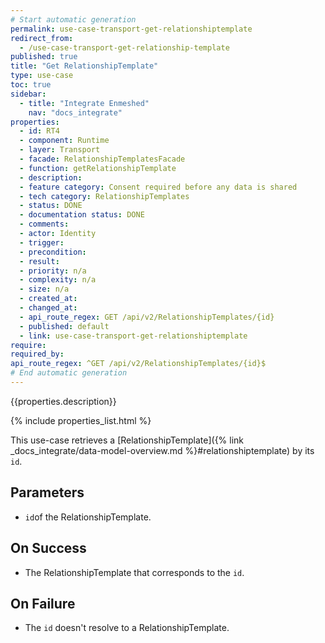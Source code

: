 ```yaml
---
# Start automatic generation
permalink: use-case-transport-get-relationshiptemplate
redirect_from:
  - /use-case-transport-get-relationship-template
published: true
title: "Get RelationshipTemplate"
type: use-case
toc: true
sidebar:
  - title: "Integrate Enmeshed"
    nav: "docs_integrate"
properties:
  - id: RT4
  - component: Runtime
  - layer: Transport
  - facade: RelationshipTemplatesFacade
  - function: getRelationshipTemplate
  - description:
  - feature category: Consent required before any data is shared
  - tech category: RelationshipTemplates
  - status: DONE
  - documentation status: DONE
  - comments:
  - actor: Identity
  - trigger:
  - precondition:
  - result:
  - priority: n/a
  - complexity: n/a
  - size: n/a
  - created_at:
  - changed_at:
  - api_route_regex: GET /api/v2/RelationshipTemplates/{id}
  - published: default
  - link: use-case-transport-get-relationshiptemplate
require:
required_by:
api_route_regex: ^GET /api/v2/RelationshipTemplates/{id}$
# End automatic generation
---
```


{{properties.description}}

{% include properties_list.html %}

This use-case retrieves a [RelationshipTemplate]({% link _docs_integrate/data-model-overview.md %}#relationshiptemplate)
by its `id`.

## Parameters

- `id`of the RelationshipTemplate.

## On Success

- The RelationshipTemplate that corresponds to the `id`.

## On Failure

- The `id` doesn't resolve to a RelationshipTemplate.

